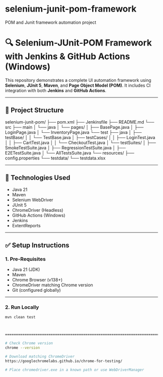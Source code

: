 # selenium-junit-pom-framework
POM and Junit framework automation project


# 🔍 Selenium-JUnit-POM Framework with Jenkins & GitHub Actions (Windows)

This repository demonstrates a complete UI automation framework using **Selenium**, **JUnit 5**, **Maven**, and **Page Object Model (POM)**. It includes CI integration with both **Jenkins** and **GitHub Actions**.

---

## 📁 Project Structure

selenium-junit-pom/
├── pom.xml
├── Jenkinsfile
├── README.md
└── src
    ├── main
    │   └── java
    │       └── pages/
    │           ├── BasePage.java
    │           ├── LoginPage.java
    │           └── InventoryPage.java
    └── test
        ├── java
        │   ├── testBase/
        │   │   └── TestBase.java
        │   ├── testCases/
        │   │   ├── LoginTest.java
        │   │   ├── CartTest.java
        │   │   └── CheckoutTest.java
        │   └── testSuites/
        │       ├── SmokeTestSuite.java
        │       ├── RegressionTestSuite.java
        │       ├── E2ETestSuite.java
        │       └── AllTestsSuite.java
        └── resources/
            ├── config.properties
            └── testdata/
                └── testdata.xlsx



---

## 🔧 Technologies Used

- Java 21
- Maven
- Selenium WebDriver
- JUnit 5
- ChromeDriver (Headless)
- GitHub Actions (Windows)
- Jenkins
- ExtentReports

---

## ✅ Setup Instructions

### 1. Pre-Requisites

- Java 21 (JDK)
- Maven
- Chrome Browser (v138+)
- ChromeDriver matching Chrome version
- Git (configured globally)

---

### 2. Run Locally

```bash
mvn clean test



===================================================================================================

# Check Chrome version
chrome --version

# Download matching ChromeDriver
https://googlechromelabs.github.io/chrome-for-testing/

# Place chromedriver.exe in a known path or use WebDriverManager





